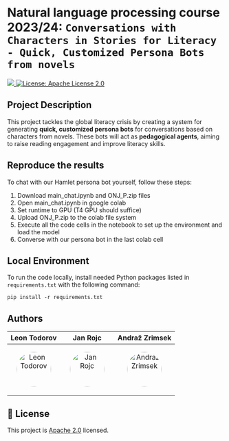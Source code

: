 # Natural language processing course 2023/24: `Conversations with Characters in Stories for Literacy - Quick, Customized Persona Bots from novels`

<a href="https://github.com/UL-FRI-NLP-2023-2024/ul-fri-nlp-course-project-frigpt/blob/master/LICENSE">
	<img src="https://img.shields.io/badge/python-%2314354C.svg?&logo=python&logoColor=yellow" target="_blank" />
</a>
<a href="https://github.com/UL-FRI-NLP-2023-2024/ul-fri-nlp-course-project-frigpt/blob/master/LICENSE">
	<img alt="License: Apache License 2.0" src="https://img.shields.io/github/license/saltstack/salt" target="_blank" />
</a>


## Project Description
This project tackles the global literacy crisis by creating a system for generating **quick, customized persona bots** for conversations based on characters from novels. These bots will act as **pedagogical agents**, aiming to raise reading engagement and improve literacy skills.

## Reproduce the results
To chat with our Hamlet persona bot yourself, follow these steps:
1. Download main_chat.ipynb and ONJ_P.zip files
2. Open main_chat.ipynb in google colab
3. Set runtime to GPU (T4 GPU should suffice)
4. Upload ONJ_P.zip to the colab file system
5. Execute all the code cells in the notebook to set up the environment and load the model
6. Converse with our persona bot in the last colab cell

## Local Environment
To run the code locally, install needed Python packages listed in `requirements.txt` with the following command:
```
pip install -r requirements.txt
```


## Authors

| **Leon Todorov** | &nbsp;&nbsp;&nbsp;&nbsp;&nbsp;**Jan Rojc**&nbsp;&nbsp;&nbsp;&nbsp;&nbsp; | **Andraž Zrimsek** |
|--------------|--------------------|---------------|
| <p align="center">[<img src="https://github.com/LeonTodorov.png" alt="Leon Todorov" width="80px" style="border-radius: 50%;"/>](https://github.com/LeonTodorov)<p/> | <p align="center">[<img src="https://github.com/JanRojc.png" alt="Jan Rojc" width="80px" style="border-radius: 50%;"/>](https://github.com/JanRojc)<p/> | <p align="center">[<img src="https://github.com/AndrazZrimsek.png" alt="Andraž Zrimsek" width="80px" style="border-radius: 50%;"/>](https://github.com/AndrazZrimsek)<p/> |




## 📝 License
This project is [Apache 2.0](https://github.com/UL-FRI-NLP-2023-2024/ul-fri-nlp-course-project-frigpt/blob/master/LICENSE) licensed.
